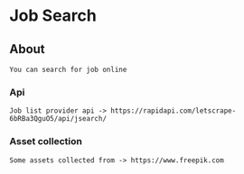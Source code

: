 # Job Search

## About

    You can search for job online 

### Api

    Job list provider api -> https://rapidapi.com/letscrape-6bRBa3QguO5/api/jsearch/

### Asset collection

    Some assets collected from -> https://www.freepik.com